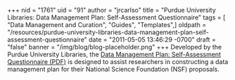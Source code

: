 +++
nid = "1761"
uid = "91"
author = "jrcarlso"
title = "Purdue University Libraries: Data Management Plan: Self-Assessment Questionnaire"
tags = [ "Data Management and Curation", "Guides", "Templates",]
oldpath = "/resources/purdue-university-libraries-data-management-plan-self-assessment-questionnaire"
date = "2011-05-05 13:46:29 -0700"
draft = "false"
banner = "/img/blog/blog-placeholder.png"
+++
Developed by the Purdue University Libraries, the [Data Management Plan:
Self-Assessment Questionnaire
(PDF)](https://purr.purdue.edu/dmp/self-assessment) is designed to
assist researchers in constructing a data management plan for their
National Science Foundation (NSF) proposals.
